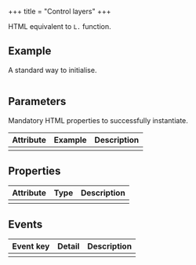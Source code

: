 +++
title = "Control layers"
+++

HTML equivalent to `L.` function.

## Example

A standard way to initialise.

```html
```

## Parameters

Mandatory HTML properties to successfully instantiate.

| Attribute | Example | Description |
| --        | --      | --          |
|           |         |             |

## Properties

| Attribute | Type    | Description |
| --        | --      | --          |
|           |         |             |

## Events

| Event key | Detail  | Description |
| --        | --      | --          |
|           |         |             |



